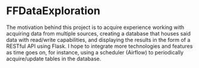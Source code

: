 # FFDataExploration

The motivation behind this project is to acquire experience working with acquiring data from multiple sources, creating a database that houses said data with read/write capabilities, and displaying the results in the form of a RESTful API using Flask. I hope to integrate more technologies and features as time goes on, for instance, using a scheduler (Airflow) to periodically acquire/update tables in the database.
